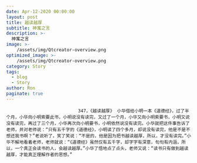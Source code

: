 ```yaml
---
date: Apr-12-2020 00:00:00
layout: post
title: 越读越厚
subtitle: 神寓之言
description: >-
  神寓之言
image: >-
    /assets/img/Qtcreator-overview.png
optimized_image: >-
    /assets/img/Qtcreator-overview.png
category: Story
tags:
  - blog
  - Story
author: Ron
paginate: true
---
```


							　　347，《越读越厚》 小华借给小明一本《道德经》，过了半个月，小华向小明索要此书，小明说没有读完，又过了一个月，小华又向小明索要书，小明又说没有读完，再过了三个月，小华再次向小明要书，小明依然说没有读完。小华就把这件事告诉了老师，并对老师说：“只有五千字的《道德经》，小明读了四个多月，却说没有读完，他是不是不想还我书啊？”老说听了，笑了笑说：“不是的，他是因为把书越读越厚，所以，才没有读完。”小华不解地看着老师，老师就说：“《道德经》虽然仅有五千字，却字字有深意，句句有内涵，所以，一个真正会读书的人，会越读越厚。”小华了悟地点了点头，老师又说：“读书只有做到越读越厚，才能真正理解作者的思想。”
							
							
						